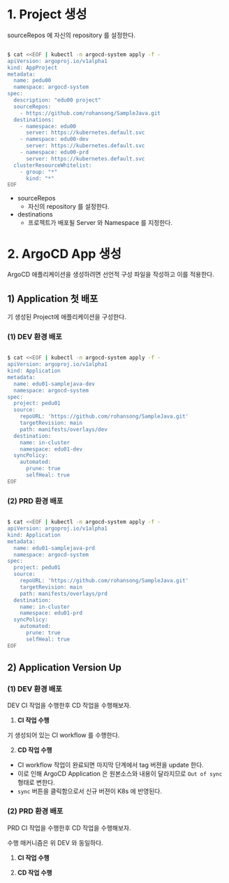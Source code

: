 

# 1. Project 생성

sourceRepos 에 자신의 repository 를 설정한다.

```sh

$ cat <<EOF | kubectl -n argocd-system apply -f -
apiVersion: argoproj.io/v1alpha1
kind: AppProject
metadata:
  name: pedu00
  namespace: argocd-system
spec:
  description: "edu00 project"
  sourceRepos:
    - https://github.com/rohansong/SampleJava.git
  destinations:
    - namespace: edu00
      server: https://kubernetes.default.svc
    - namespace: edu00-dev
      server: https://kubernetes.default.svc
    - namespace: edu00-prd
      server: https://kubernetes.default.svc
  clusterResourceWhitelist:
    - group: "*"
      kind: "*"
EOF


```

* sourceRepos
  * 자신의 repository 를 설정한다.
* destinations
  * 프로젝트가 배포될 Server 와 Namespace 를 지정한다.





# 2. ArgoCD App 생성

ArgoCD 애플리케이션을 생성하려면 선언적 구성 파일을 작성하고 이를 적용한다.



## 1) Application 첫 배포

기 생성된 Project에 애플리케이션을 구성한다.



### (1) DEV 환경 배포

```sh

$ cat <<EOF | kubectl -n argocd-system apply -f -
apiVersion: argoproj.io/v1alpha1
kind: Application
metadata:
  name: edu01-samplejava-dev
  namespace: argocd-system
spec:
  project: pedu01
  source:
    repoURL: 'https://github.com/rohansong/SampleJava.git'
    targetRevision: main
    path: manifests/overlays/dev
  destination:
    name: in-cluster
    namespace: edu01-dev
  syncPolicy:
    automated:
      prune: true
      selfHeal: true
EOF


```





### (2) PRD 환경 배포

```sh

$ cat <<EOF | kubectl -n argocd-system apply -f -
apiVersion: argoproj.io/v1alpha1
kind: Application
metadata:
  name: edu01-samplejava-prd
  namespace: argocd-system
spec:
  project: pedu01
  source:
    repoURL: 'https://github.com/rohansong/SampleJava.git'
    targetRevision: main
    path: manifests/overlays/prd
  destination:
    name: in-cluster
    namespace: edu01-prd
  syncPolicy:
    automated:
      prune: true
      selfHeal: true
EOF

```





## 2) Application Version Up

### (1) DEV 환경 배포

DEV CI 작업을 수행한후 CD 작업을 수행해보자.



1. **CI 작업 수행**

기 생성되어 있는 CI workflow 를 수행한다.



2. **CD 작업 수행**

* CI workflow 작업이 완료되면 마지막 단계에서 tag 버젼을 update 한다. 
* 이로 인해 ArgoCD Application 은 원본소스와 내용이 달라지므로 `Out of sync` 형태로 변한다.
* `sync` 버튼을 클릭함으로서 신규 버젼이 K8s 에 반영된다.





### (2) PRD 환경 배포

PRD CI 작업을 수행한후 CD 작업을 수행해보자.

수행 매커니즘은 위 DEV 와 동일하다.



1. **CI 작업 수행**

2. **CD 작업 수행**